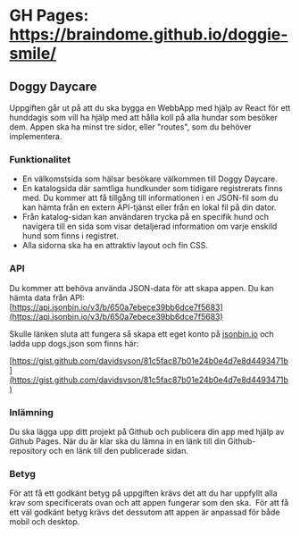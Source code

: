 # GH Pages: https://braindome.github.io/doggie-smile/

## Doggy Daycare


Uppgiften går ut på att du ska bygga en WebbApp med hjälp av React för ett hunddagis som vill ha hjälp med att hålla koll på alla hundar som besöker dem. Appen ska ha minst tre sidor, eller "routes", som du behöver implementera.

### Funktionalitet
- En välkomstsida som hälsar besökare välkommen till Doggy Daycare.
- En katalogsida där samtliga hundkunder som tidigare registrerats finns med. Du kommer att få tillgång till informationen i en JSON-fil som du kan hämta från en extern API-tjänst eller från en lokal fil på din dator.
- Från katalog-sidan kan användaren trycka på en specifik hund och navigera till en sida som visar detaljerad information om varje enskild hund som finns i registret. 
- Alla sidorna ska ha en attraktiv layout och fin CSS.

### API
Du kommer att behöva använda JSON-data för att skapa appen. Du kan hämta data från API: [https://api.jsonbin.io/v3/b/650a7ebece39bb6dce7f5683](https://api.jsonbin.io/v3/b/650a7ebece39bb6dce7f5683)

Skulle länken sluta att fungera så skapa ett eget konto på [jsonbin.io](http://jsonbin.io) och ladda upp dogs.json som finns här:

[https://gist.github.com/davidsvson/81c5fac87b01e24b0e4d7e8d4493471b](https://gist.github.com/davidsvson/81c5fac87b01e24b0e4d7e8d4493471b)

### Inlämning
Du ska lägga upp ditt projekt på Github och publicera din app med hjälp av Github Pages. När du är klar ska du lämna in en länk till din Github-repository och en länk till den publicerade sidan.

### Betyg
För att få ett godkänt betyg på uppgiften krävs det att du har uppfyllt alla krav som specificerats ovan och att appen fungerar som den ska. 
För att få ett väl godkänt betyg krävs det dessutom att appen är anpassad för både mobil och desktop.
